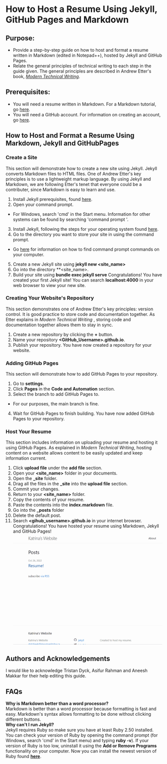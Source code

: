 # **How to Host a Resume Using Jekyll, GitHub Pages and Markdown**
## Purpose: 
* Provide a step-by-step guide on how to host and format a resume written in Markdown (edited in Notepad++), hosted by Jekyll and GitHub Pages.
* Relate the general principles of technical writing to each step in the guide given. The general principles are described in Andrew Etter's book, [_Modern Technical Writing_](https://www.amazon.ca/Modern-Technical-Writing-Introduction-Documentation-ebook/dp/B01A2QL9SS/ref=sr_1_1?crid=36CB5TXK2RFM8&keywords=modern+technical+writing+by+andrew+etter&qid=1667241539&qu=eyJxc2MiOiIwLjAwIiwicXNhIjoiMC4wMCIsInFzcCI6IjAuMDAifQ%3D%3D&sprefix=%2Caps%2C121&sr=8-1).
## Prerequisites:
* You will need a resume written in Markdown. For a Markdown tutorial, go [here](https://www.markdowntutorial.com/).
* You will need a GitHub account. For information on creating an account, go [here](https://docs.github.com/en/get-started/onboarding/getting-started-with-your-github-account). 
## How to Host and Format a Resume Using Markdown, Jekyll and GitHubPages
### Create a Site
This section will demonstrate how to create a new site using Jekyll. Jekyll converts Markdown files to HTML files. One of Andrew Etter's key principles is to use a lightweight markup language. By using Jekyll and Markdown, we are following Etter's tenet that everyone could be a contributer, since Markdown is easy to learn and use.
1. Install Jekyll prerequisites, found [here](https://jekyllrb.com/docs/installation/).
2. Open your command prompt. 
* For Windows, search 'cmd' in the Start menu. Information for other systems can be found by searching 'command prompt <operating system>'.
3. Install Jekyll, following the steps for your operating system found [here](https://jekyllrb.com/docs/installation/).
4. Go to the directory you want to store your site in using the command prompt. 
* Go [here](https://www.wikihow.com/Find-All-Commands-of-CMD-in-Your-Computer) for information on how to find command prompt commands on your computer.
5. Create a new Jekyll site using **jekyll new <site_name>**
6. Go into the directory **<site_name>.
7. Build your site using **bundle exec jekyll serve**
Congratulations! You have created your first Jekyll site! You can search **localhost:4000** in your web browser to view your new site.
### Creating Your Website's Repository
This section demonstrates one of Andrew Etter's key principles: version control. It is good practice to store code and documentation together. As Etter explains in _Modern Technical Writing_ , storing code and documentation together allows them to stay in sync.
1. Create a new repository by clicking the **+** button.
2. Name your repository **<GitHub_Username>.github.io**.
3. Publish your repository.
You have now created a repository for your website.
### Adding GitHub Pages
This section will demonstrate how to add GitHub Pages to your repository.
1. Go to **settings**.
2. Click **Pages** in the **Code and Automation** section.
3. Select the branch to add GitHub Pages to.
* For our purposes, the main branch is fine.
4. Wait for GitHub Pages to finish building.
You have now added GitHub Pages to your repository.
### Host Your Resume
This section includes information on uploading your resume and hosting it using GitHub Pages. As explained in _Modern Technical Writing_, hosting content on a website allows content to be easily updated and keep information current.
1. Click **upload file** under the **add file** section.
2. Open your **<site_name>** folder in your documents.
3. Open the **_site** folder.
4. Drag all the files in the **_site** into the **upload file** section.
5. Commit your changes.
6. Return to your **<site_name>** folder.
7. Copy the contents of your resume.
8. Paste the contents into the **index.markdown** file.
9. Go into the **_posts** folder 
10. Delete the default post.
11. Search **<gihub_username>.github.io** in your internet browser.      
Congratulations! You have hosted your resume using Markdown, Jekyll and GitHub Pages!   
![Alt Text](for_readme_a2.gif)   
## Authors and Acknowledgements
I would like to acknowledge Tristan Dyck, Asifur Rahman and Aneesh Makkar for their help editing this guide.
## FAQs
**Why is Markdown better than a word processor?**   
Markdown is better than a word processor because formatting is fast and easy. Markdown's syntax allows formatting to be done without clicking different buttons.   
**Why can't I run Jekyll?**   
Jekyll requires Ruby so make sure you have at least Ruby 2.50 installed. You can check your version of Ruby by opening the command prompt 
(for Windows, search 'cmd' in the Start menu) and typing **ruby -v**). If your version of Ruby is too low, uninstall 
it using the **Add or Remove Programs** functionality on your computer. Now you can install the newest version of 
Ruby found [**here**](https://rubyinstaller.org/downloads/). 



